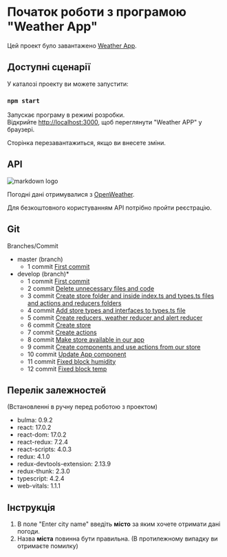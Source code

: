 # Початок роботи з програмою "Weather App"


Цей проект було завантажено [Weather App](https://github.com/stanislavdankiv/weather-app).

## Доступні сценарії

У каталозі проекту ви можете запустити:

### `npm start`

Запускає програму в режимі розробки.\
Відкрийте [http://localhost:3000](http://localhost:3000), щоб переглянути "Weather APP" у браузері.

Сторінка перезавантажиться, якщо ви внесете зміни.

## API

![markdown logo](https://openweathermap.org/themes/openweathermap/assets/img/logo_white_cropped.png)

Погодні дані отримувалися з [OpenWeather](https://openweathermap.org/).

Для безкоштовного користуванням API потрібно пройти реєстрацію.

## Git

Branches/Commit

- master (branch)
   - 1 commit [First commit](https://github.com/stanislavdankiv/weather-app/commit/e00fce406fadbe12bb545b3c89bcfb878fd25ffb)
- develop (branch)*
   - 1 commit [First commit](https://github.com/stanislavdankiv/weather-app/commit/e00fce406fadbe12bb545b3c89bcfb878fd25ffb)
   - 2 commit [Delete unnecessary files and code](https://github.com/stanislavdankiv/weather-app/commit/8694c02a4c50e73a5fc865e0e1646325b0fb9f1f)
   - 3 commit [Create store folder and inside index.ts and types.ts files and actions and reducers folders](https://github.com/stanislavdankiv/weather-app/commit/dd56afe9f0b7ccbfa503b6887ea3e40154113907)
   - 4 commit [Add store types and interfaces to types.ts file](https://github.com/stanislavdankiv/weather-app/commit/e69d25ad0fada3465ed1cbc253a1aed3dfcd6b5c)
   - 5 commit [Create reducers, weather reducer and alert reducer](https://github.com/stanislavdankiv/weather-app/commit/de48062e460a1634e4dc37c9f913538463fdf032)
   - 6 commit [Create store](https://github.com/stanislavdankiv/weather-app/commit/78e9c0dc92acfaa7a7d9580484561208fd992696)
   - 7 commit [Create actions](https://github.com/stanislavdankiv/weather-app/commit/aff5fe37dac315650395bf035985208788d1d59b)
   - 8 commit [Make store available in our app](https://github.com/stanislavdankiv/weather-app/commit/37a246d30fcc3f3af60937a7ed387ab607d1fd55)
   - 9 commit [Create components and use actions from our store](https://github.com/stanislavdankiv/weather-app/commit/03d34b10b9c8b029ad1267f997507d0fd79dc58c)
   - 10 commit [Update App component](https://github.com/stanislavdankiv/weather-app/commit/779a1c5b9765537aaffe905c7d5bc8389ee58742)
   - 11 commit [Fixed block humidity](https://github.com/stanislavdankiv/weather-app/commit/58be3d0b7444450c62a68604540de1b828959e26)
   - 12 commit [Fixed block temp](https://github.com/stanislavdankiv/weather-app/commit/9a02fffa935a662f1c6309fddddcc4bdfbe66128)
   
## Перелік залежностей
(Встановленні в ручну перед роботою з проектом)                           
- bulma: 0.9.2
- react: 17.0.2
- react-dom: 17.0.2
- react-redux: 7.2.4
- react-scripts: 4.0.3
- redux: 4.1.0
- redux-devtools-extension: 2.13.9
- redux-thunk: 2.3.0
- typescript: 4.2.4
- web-vitals: 1.1.1

## Інструкція

1. В поле "Enter city name" введіть **місто** за яким хочете отримати дані погоди.
2. Назва **міста** повинна бути правильна. (В протилежному випадку ви отримаєте помилку)

 